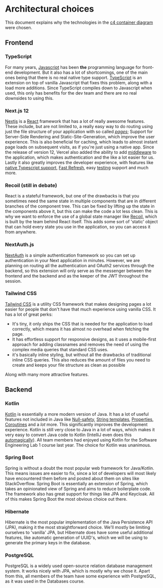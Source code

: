 # Architectural choices

This document explains why the technologies in the [c4 container diagram](docs/C4_container_diagram.png) were chosen.

## Frontend

### TypeScript
For many years, [Javascript](https://www.javascript.com/) has been **the** programming language for front-end development. But it also has a lot of shortcomings, one of the main ones being that there is no real native type support. [TypeScript](https://www.typescriptlang.org/) is an extension on top of vanilla Javascript that fixes this problem, along with a load more additions. Since TypeScript compiles down to Javascript when used, this only has benefits for the dev team and there are no real downsides to using this. 

### Next.js 12
[Nextjs](https://nextjs.org/) is a [React](https://reactjs.org/) framework that has a lot of really awesome features. These include, but are not limited to, a really easy way to do routing using just the file structure of your application with so called *[pages](https://nextjs.org/docs/basic-features/pages)*; Support for Server-Side Rendering and Static-Site-Generation, which improve the user experience. This is also beneficial for caching, which leads to almost instant page loads on subsequent visits, as if you're just using a native app. Since the release of version 12, Vercel also added the ability to add [middleware](https://nextjs.org/docs/middleware) to the application, which makes authentication and the like a lot easier for us. Lastly it also greatly improves the developer experience, with features like [native Typescript support](https://nextjs.org/docs/basic-features/typescript), [Fast Refresh](https://nextjs.org/docs/basic-features/fast-refresh), easy [testing](https://nextjs.org/docs/testing) support and much more.

### Recoil (still in debate)
React is a stateful framework, but one of the drawbacks is that you sometimes need the same state in multiple components that are in different branches of the component tree. This can be fixed by lifting up the state in the components above it, but this can make the code a lot less clean. 
This is why we want to enforce the use of a global state manager like [Recoil](https://recoiljs.org/), which is built by the team behind React itself. This adds some sort of 'static' object that can hold every state you use in the application, so you can access it from anywhere.

### NextAuth.js
[NextAuth](https://next-auth.js.org/) is a simple authentication framework so you can set up authentication in your Next application in minutes. However, we are planning on routing all the authentication and OAuth2 services through the backend, so this extension will only serve as the messenger between the frontend and the backend and as the keeper of the JWT throughout the session.

### Tailwind CSS
[Tailwind CSS](https://tailwindcss.com/) is a utility CSS framework that makes designing pages a lot easier for people that don't have that much experience using vanilla CSS. It has a lot of great perks:
- It's tiny, it only ships the CSS that is needed for the application to load correctly, which means it has almost no overhead when fetching the page.
- It has effortless support for responsive designs, as it uses a mobile-first approach for adding classnames and removes the need of using the complex media queries that standard CSS uses.
- it's basically inline styling, but without all the drawbacks of traditional inline CSS queries. This also reduces the amount of files you need to create and keeps your file structure as clean as possible

Along with many more attractive features.

## Backend

### Kotlin

[Kotlin](https://kotlinlang.org/) is essentially a more modern version of Java. It has a lot of useful features not included in Java like 
[Null-safety](https://kotlinlang.org/docs/null-safety.html), [String templates](https://kotlinlang.org/docs/basic-types.html#string-templates),
[Properties](https://kotlinlang.org/docs/properties.html), [Coroutines](https://kotlinlang.org/docs/coroutines-overview.html)
and a *lot* more. This significantly improves the development experience. Kotlin is still very close to Java in a lot of ways,
which makes it very easy to convert Java code to Kotlin (IntelliJ even does this 
[automagically](https://www.jetbrains.com/help/idea/get-started-with-kotlin.html#b13357a)).
All team members had enjoyed using Kotlin for the Software Engineering Lab 1 course last year. 
The choice for Kotlin was unanimous.

### Spring Boot

Spring is without a doubt the most popular web framework for Java/Kotlin. This means issues are easier to fix,
since a lot of developers will most likely have encountered them before and posted about them on sites like StackOverflow.
Spring Boot is essentially an extension of Spring, which takes an opinionated view of Spring and aims to reduce boilerplate code.
The framework also has great support for things like JPA and Keycloak. All of this makes Spring Boot the most obvious choice out there.

### Hibernate

Hibernate is the most popular implementation of the Java Persistence API (JPA), making it the most straightforward choice.
We'll mostly be limiting ourselves to 'vanilla' JPA, but Hibernate does have some useful additional features, 
like automatic generation of UUID's, which we will be using to generate the primary keys in the database.

### PostgreSQL

PostgreSQL is a widely used open-source relation database management system. It works nicely with JPA,
which is mostly why we chose it. Apart from this, all members of the team have some experience with PostgreSQL,
as it was used in the Databases course.
